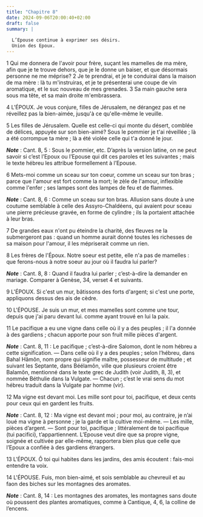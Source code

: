 ```yaml
---
title: "Chapitre 8"
date: 2024-09-06T20:00:40+02:00
draft: false
summary: |
  
  L’Epouse continue à exprimer ses désirs.
  Union des Epoux.
---
```



1 Qui me donnera de l'avoir pour frère, suçant les mamelles de ma mère, afin que je te trouve dehors, que je le donne un baiser, et que désormais personne ne me méprise? 2 Je te prendrai, et je te conduirai dans la maison de ma mère : là tu m'instruiras, et je te présenterai une coupe de vin aromatique, et le suc nouveau de mes grenades. 3 Sa main gauche sera sous ma tête, et sa main droite m'embrassera.


4 L'ÉPOUX.
Je vous conjure, filles de Jérusalem, ne dérangez pas et ne réveillez pas la bien-aimée, jusqu'à ce qu'elle-même le veuille.


5 Les filles de Jérusalem.
Quelle est celle-ci qui monte du désert, comblée de délices, appuyée sur son bien-aimé? Sous le pommier je t'ai réveillée ; là a été corrompue ta mère ; là a été violée celle qui t'a donné le jour.

***Note*** :  Cant. 8, 5 : Sous le pommier, etc. D’après la version latine, on ne peut savoir si c’est l’Epoux ou l’Epouse qui dit ces paroles et les suivantes ; mais le texte hébreu les attribue formellement à l’Epouse.


6 Mets-moi comme un sceau sur ton coeur, comme un sceau sur ton bras ; parce que l'amour est fort comme la mort; le zèle de l'amour, inflexible comme l'enfer ; ses lampes sont des lampes de feu et de flammes.

***Note*** :  Cant. 8, 6 : Comme un sceau sur ton bras. Allusion sans doute à une coutume semblable à celle des Assyro-Chaldéens, qui avaient pour sceau une pierre précieuse gravée, en forme de cylindre ; ils la portaient attachée à leur bras.

7 De grandes eaux n'ont pu éteindre la charité, des fleuves ne la submergeront pas : quand un homme aurait donné toutes les richesses de sa maison pour l'amour, il les mépriserait comme un rien.


8 Les frères de l'Époux.
Notre soeur est petite, elle n'a pas de mamelles : que ferons-nous à notre soeur au jour où il faudra lui parler?

***Note*** :  Cant. 8, 8 : Quand il faudra lui parler ; c’est-à-dire la demander en mariage. Comparer à Genèse, 34, verset 4 et suivants.

9 L'ÉPOUX.
Si c'est un mur, bâtissons des forts d'argent; si c'est une porte, appliquons dessus des ais de cèdre.


10 L'ÉPOUSE.
Je suis un mur, et mes mamelles sont comme une tour, depuis que j'ai paru devant lui. comme ayant trouvé en lui la paix.


11 Le pacifique a eu une vigne dans celle où il y a des peuples ; il l'a donnée à des gardiens ; chacun apporte pour son fruit mille pièces d'argent.

***Note*** :  Cant. 8, 11 : Le pacifique ; c’est-à-dire Salomon, dont le nom hébreu a cette signification. ― Dans celle où il y a des peuples ; selon l’hébreu, dans Bahal Hâmôn, nom propre qui signifie maître, possesseur de multitude ; et suivant les Septante, dans Béélamôn, ville que plusieurs croient être Balamôn, mentionné dans le texte grec de Judith (voir Judith, 8, 3), et nommée Béthulie dans la Vulgate. ― Chacun ; c’est le vrai sens du mot hébreu traduit dans la Vulgate par homme (vir).


12 Ma vigne est devant moi. Les mille sont pour toi, pacifique, et deux cents pour ceux qui en gardent les fruits.

***Note*** :  Cant. 8, 12 : Ma vigne est devant moi ; pour moi, au contraire, je n’ai loué ma vigne à personne ; je la garde et la cultive moi-même. ― Les mille, pièces d’argent. ― Sont pour toi, pacifique ; littéralement de toi pacifique (tui pacifici), t’appartiennent. L’Epouse veut dire que sa propre vigne, soignée et cultivée par elle-même, rapportera bien plus que celle que l’Epoux a confiée à des gardiens étrangers.


13 L'ÉPOUX.
Ô toi qui habites dans les jardins, des amis écoutent : fais-moi entendre ta voix.


14 L'ÉPOUSE.
Fuis, mon bien-aimé, et sois semblable au chevreuil et au faon des biches sur les montagnes des aromates.

***Note*** :  Cant. 8, 14 : Les montagnes des aromates, les montagnes sans doute où poussent des plantes aromatiques, comme à Cantique, 4, 6, la colline de l’encens.
